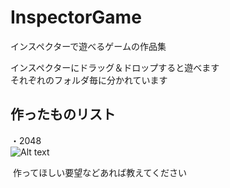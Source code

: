 # InspectorGame
インスペクターで遊べるゲームの作品集  

  インスペクターにドラッグ＆ドロップすると遊べます  
  それぞれのフォルダ毎に分かれています  
  
作ったものリスト
-------------------------------  
・2048  
![Alt text](/InspectorGame/ExampleImage/Example_2048.gif)  
  
  作ってほしい要望などあれば教えてください
